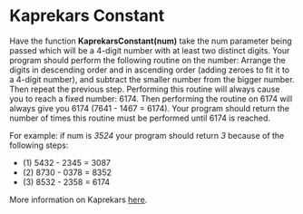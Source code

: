 # Kaprekars Constant

Have the function **KaprekarsConstant(num)** take the num parameter being passed which will be a 4-digit number with at least two distinct digits. Your program should perform the following routine on the number: Arrange the digits in descending order and in ascending order (adding zeroes to fit it to a 4-digit number), and subtract the smaller number from the bigger number. Then repeat the previous step. Performing this routine will always cause you to reach a fixed number: 6174. Then performing the routine on 6174 will always give you 6174 (7641 - 1467 = 6174). Your program should return the number of times this routine must be performed until 6174 is reached.

For example: if num is *3524* your program should return *3* because of the following steps:

+ (1) 5432 - 2345 = 3087
+ (2) 8730 - 0378 = 8352
+ (3) 8532 - 2358 = 6174

More information on Kaprekars [here](https://en.wikipedia.org/wiki/6174).